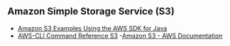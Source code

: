 ## Amazon Simple Storage Service (S3)

- [Amazon S3 Examples Using the AWS SDK for Java](https://docs.aws.amazon.com/sdk-for-java/v1/developer-guide/examples-s3.html)
- [AWS-CLI Command Reference S3](https://docs.aws.amazon.com/cli/latest/reference/s3/)
-[Amazon S3 - AWS Documentation](https://github.com/hpang123/AWS-S3/blob/master/s3-gsg.pdf)
